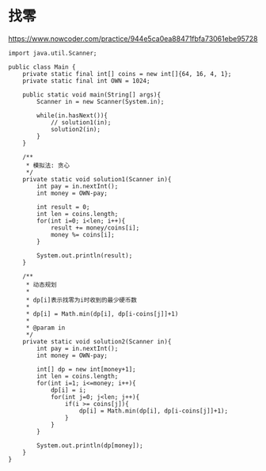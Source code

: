 # 找零
https://www.nowcoder.com/practice/944e5ca0ea88471fbfa73061ebe95728

    import java.util.Scanner;
    
    public class Main {
        private static final int[] coins = new int[]{64, 16, 4, 1};
        private static final int OWN = 1024;
    
        public static void main(String[] args){
            Scanner in = new Scanner(System.in);
    
            while(in.hasNext()){
                // solution1(in);
                solution2(in);
            }
        }
    
        /**
         * 模拟法: 贪心
         */
        private static void solution1(Scanner in){
            int pay = in.nextInt();
            int money = OWN-pay;
    
            int result = 0;
            int len = coins.length;
            for(int i=0; i<len; i++){
                result += money/coins[i];
                money %= coins[i];
            }
    
            System.out.println(result);
        }
    
        /**
         * 动态规划
         *
         * dp[i]表示找零为i时收到的最少硬币数
         * 
         * dp[i] = Math.min(dp[i], dp[i-coins[j]]+1)
         * 
         * @param in
         */
        private static void solution2(Scanner in){
            int pay = in.nextInt();
            int money = OWN-pay;
    
            int[] dp = new int[money+1];
            int len = coins.length;
            for(int i=1; i<=money; i++){
                dp[i] = i;
                for(int j=0; j<len; j++){
                    if(i >= coins[j]){
                        dp[i] = Math.min(dp[i], dp[i-coins[j]]+1);
                    }
                }
            }
    
            System.out.println(dp[money]);
        }
    }
    

